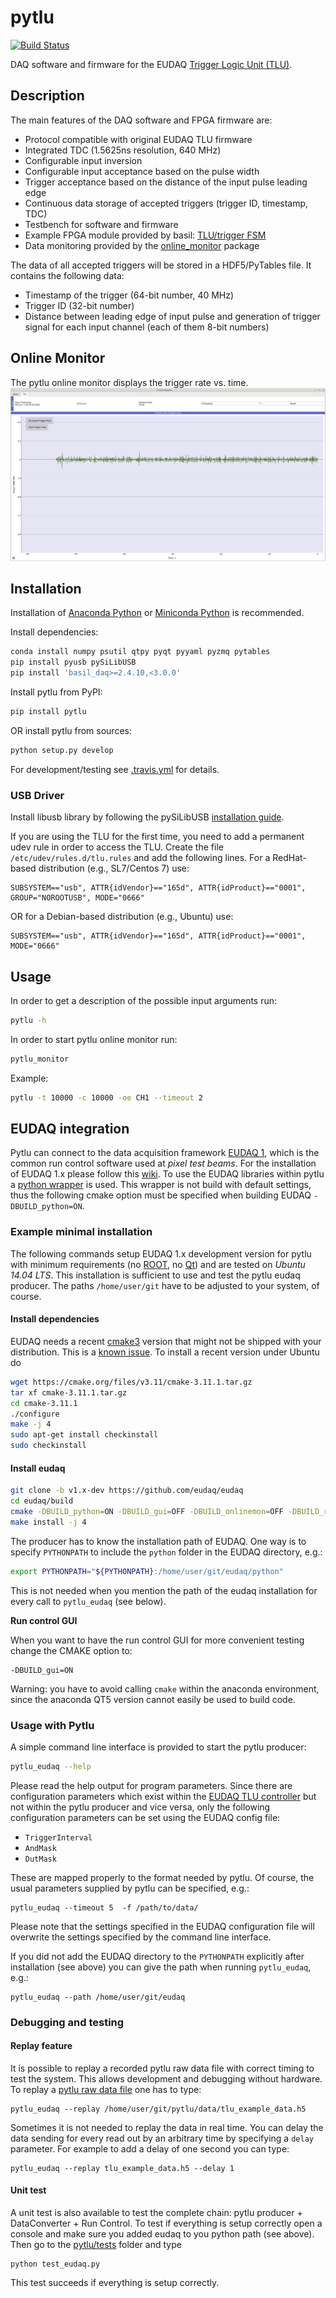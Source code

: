 ﻿# pytlu

[![Build Status](https://travis-ci.org/SiLab-Bonn/pytlu.svg?branch=master)](https://travis-ci.org/SiLab-Bonn/pytlu)

DAQ software and firmware for the EUDAQ [Trigger Logic Unit (TLU)](https://twiki.cern.ch/twiki/bin/view/MimosaTelescope/TLU).

## Description

The main features of the DAQ software and FPGA firmware are:

- Protocol compatible with original EUDAQ TLU firmware
- Integrated TDC (1.5625ns resolution, 640 MHz)
- Configurable input inversion
- Configurable input acceptance based on the pulse width
- Trigger acceptance based on the distance of the input pulse leading edge
- Continuous data storage of accepted triggers (trigger ID, timestamp, TDC)
- Testbench for software and firmware
- Example FPGA module provided by basil: [TLU/trigger FSM](https://github.com/SiLab-Bonn/basil/tree/master/firmware/modules/tlu)
- Data monitoring provided by the [online_monitor](https://github.com/SiLab-Bonn/online_monitor) package

The data of all accepted triggers will be stored in a HDF5/PyTables file. It contains the following data:

- Timestamp of the trigger (64-bit number, 40 MHz)
- Trigger ID (32-bit number)
- Distance between leading edge of input pulse and generation of trigger signal for each input channel (each of them 8-bit numbers)


## Online Monitor

The pytlu online monitor displays the trigger rate vs. time.
![Pytlu online monitor](online_monitor.png)

## Installation

Installation of [Anaconda Python](https://www.anaconda.com/download) or [Miniconda Python](https://conda.io/miniconda.html) is recommended.

Install dependencies:
```bash
conda install numpy psutil qtpy pyqt pyyaml pyzmq pytables
pip install pyusb pySiLibUSB
pip install 'basil_daq>=2.4.10,<3.0.0'
```

Install pytlu from PyPI:
```bash
pip install pytlu
```

OR install pytlu from sources:
```bash
python setup.py develop
```

For development/testing see [.travis.yml](https://github.com/SiLab-Bonn/pytlu/blob/master/.travis.yml) for details.

### USB Driver

Install libusb library by following the pySiLibUSB [installation guide](https://github.com/SiLab-Bonn/pySiLibUSB/wiki).

If you are using the TLU for the first time, you need to add a permanent udev rule in order to access the TLU. Create the file `/etc/udev/rules.d/tlu.rules` and add the following lines.
For a RedHat-based distribution (e.g., SL7/Centos 7) use:
```
SUBSYSTEM=="usb", ATTR{idVendor}=="165d", ATTR{idProduct}=="0001", GROUP="NOROOTUSB", MODE="0666"
```
OR for a Debian-based distribution (e.g., Ubuntu) use:
```
SUBSYSTEM=="usb", ATTR{idVendor}=="165d", ATTR{idProduct}=="0001", MODE="0666"
```

## Usage

In order to get a description of the possible input arguments run:
```bash
pytlu -h
```

In order to start pytlu online monitor run:
```bash
pytlu_monitor
```

Example:
```bash
pytlu -t 10000 -c 10000 -oe CH1 --timeout 2
```

## EUDAQ integration

Pytlu can connect to the data acquisition framework [EUDAQ 1](https://github.com/eudaq/eudaq/tree/v1.x-dev), which is the common run control software used at *pixel test beams*. For the installation of EUDAQ 1.x please follow this [wiki](https://telescopes.desy.de/EUDAQ). To use the EUDAQ libraries within pytlu a [python wrapper](https://github.com/eudaq/eudaq/blob/v1.x-dev/python/PyEUDAQWrapper.py) is used. This wrapper is not build with default settings, thus the following cmake option must be specified when building EUDAQ `-DBUILD_python=ON`.

### Example minimal installation
The following commands setup EUDAQ 1.x development version for pytlu with minimum requirements (no [ROOT](https://root.cern.ch/), no [Qt](https://www.qt.io/)) and are tested on *Ubuntu 14.04 LTS*. This installation is sufficient to use and test the pytlu eudaq producer. The paths `/home/user/git` have to be adjusted to your system, of course.
#### Install dependencies
EUDAQ needs a recent [cmake3](https://cmake.org/download/) version that might not be shipped with your distribution. This is a [known issue](https://github.com/eudaq/eudaq/issues/466). To install a recent version under Ubuntu do
```bash
wget https://cmake.org/files/v3.11/cmake-3.11.1.tar.gz
tar xf cmake-3.11.1.tar.gz
cd cmake-3.11.1
./configure
make -j 4
sudo apt-get install checkinstall
sudo checkinstall
```
#### Install eudaq
```bash
git clone -b v1.x-dev https://github.com/eudaq/eudaq
cd eudaq/build
cmake -DBUILD_python=ON -DBUILD_gui=OFF -DBUILD_onlinemon=OFF -DBUILD_runsplitter=OFF -DUSE_ROOT=OFF ..
make install -j 4
```
The producer has to know the installation path of EUDAQ. One way is to specify `PYTHONPATH` to include the `python` folder in the EUDAQ directory, e.g.:
```bash
export PYTHONPATH="${PYTHONPATH}:/home/user/git/eudaq/python"
```
This is not needed when you mention the path of the eudaq installation for every call to `pytlu_eudaq` (see below).

**Run control GUI**

When you want to have the run control GUI for more convenient testing change the CMAKE option to:
```
-DBUILD_gui=ON
```
Warning: you have to avoid calling `cmake` within the anaconda environment, since the anaconda QT5 version cannot easily be used to build code.

### Usage with Pytlu
A simple command line interface is provided to start the pytlu producer:
```bash
pytlu_eudaq --help
```
Please read the help output for program parameters.
Since there are configuration parameters which exist within the [EUDAQ TLU controller](https://github.com/eudaq/eudaq/blob/v1.x-dev/producers/tlu/src/TLUController.cc) but not within the 
pytlu producer and vice versa, only the following configuration parameters can be set using the EUDAQ config file:
 
 - `TriggerInterval`
 - `AndMask`
 - `DutMask`

These are mapped properly to the format needed by pytlu. Of course, the usual parameters supplied by pytlu can be specified, e.g.:

```
pytlu_eudaq --timeout 5  -f /path/to/data/
```

Please note that the settings specified in the EUDAQ configuration file will overwrite the settings specified by the command line interface.


If you did not add the EUDAQ directory to the `PYTHONPATH` explicitly after installation (see above) you can give the path when running `pytlu_eudaq`, e.g.:

```
pytlu_eudaq --path /home/user/git/eudaq
```

### Debugging and testing
#### Replay feature
It is possible to replay a recorded pytlu raw data file with correct timing to test the system. This allows development and debugging without hardware. To replay a [pytlu raw data file](https://github.com/SiLab-Bonn/pytlu/blob/development/data/tlu_example_data.h5) one has to type:

```
pytlu_eudaq --replay /home/user/git/pytlu/data/tlu_example_data.h5
```

Sometimes it is not needed to replay the data in real time. You can delay the data sending for every read out by an arbitrary time by specifying a `delay` parameter. For example to add a delay of one second you can type:

```
pytlu_eudaq --replay tlu_example_data.h5 --delay 1
```

#### Unit test
A unit test is also available to test the complete chain: pytlu producer + DataConverter + Run Control. To test if everything is setup correctly open a console and make sure you added eudaq to you python path (see above). Then go to the [pytlu/tests](https://github.com/SiLab-Bonn/pytlu/tree/development/tests) folder and type
```
python test_eudaq.py
```
This test succeeds if everything is setup correctly.
